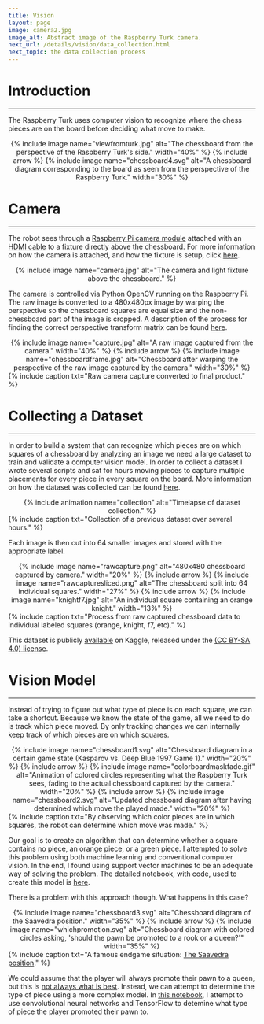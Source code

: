 ```yaml
---
title: Vision
layout: page
image: camera2.jpg
image_alt: Abstract image of the Raspberry Turk camera.
next_url: /details/vision/data_collection.html
next_topic: the data collection process
---
```


# Introduction
---

The Raspberry Turk uses computer vision to recognize where the chess pieces are on the board before deciding what move to make.

<center>
{% include image name="viewfromturk.jpg" alt="The chessboard from the perspective of the Raspberry Turk's side." width="40%" %}
{% include arrow %}
{% include image name="chessboard4.svg" alt="A chessboard diagram corresponding to the board as seen from the perspective of the Raspberry Turk." width="30%" %}
</center>

# Camera
---

The robot sees through a [Raspberry Pi camera module](https://www.raspberrypi.org/products/camera-module/) attached with an [HDMI cable](https://www.tindie.com/products/freto/pi-camera-hdmi-cable-extension/) to a fixture directly above the chessboard. For more information on how the camera is attached, and how the fixture is setup, click [here](/details/table.html).

<center>{% include image name="camera.jpg" alt="The camera and light fixture above the chessboard." %}</center>

The camera is controlled via Python OpenCV running on the Raspberry Pi. The raw image is converted to a 480x480px image by warping the perspective so the chessboard squares are equal size and the non-chessboard part of the image is cropped. A description of the process for finding the correct perspective transform matrix can be found [here](/details/vision/camera_calibration.html).

<center>
{% include image name="capture.jpg" alt="A raw image captured from the camera." width="40%" %}
{% include arrow %}
{% include image name="chessboardframe.jpg" alt="Chessboard after warping the perspective of the raw image captured by the camera." width="30%" %}
</center>
{% include caption txt="Raw camera capture converted to final product." %}

# Collecting a Dataset
---

In order to build a system that can recognize which pieces are on which squares of a chessboard by analyzing an image we need a large dataset to train and validate a computer vision model. In order to collect a dataset I wrote several scripts and sat for hours moving pieces to capture multiple placements for every piece in every square on the board. More information on how the dataset was collected can be found [here](/details/vision/data_collection.html).

<center>{% include animation name="collection" alt="Timelapse of dataset collection." %}</center>
{% include caption txt="Collection of a previous dataset over several hours." %}

Each image is then cut into 64 smaller images and stored with the appropriate label.

<center>
	{% include image name="rawcapture.png" alt="480x480 chessboard captured by camera." width="20%" %}
	{% include arrow %}
	{% include image name="rawcapturesliced.png" alt="The chessboard split into 64 individual squares." width="27%" %}
	{% include arrow %}
	{% include image name="knightf7.jpg" alt="An individual square containing an orange knight." width="13%" %}
</center>
{% include caption txt="Process from raw captured chessboard data to individual labeled squares (orange, knight, f7, etc)." %}

This dataset is publicly [available](https://www.kaggle.com/joeymeyer/raspberryturk) on Kaggle, released under the [(CC BY-SA 4.0) license](https://creativecommons.org/licenses/by-sa/4.0/).

# Vision Model
---

Instead of trying to figure out what type of piece is on each square, we can take a shortcut. Because we know the state of the game, all we need to do is track which piece moved. By only tracking changes we can internally keep track of which pieces are on which squares.

<center>
{% include image name="chessboard1.svg" alt="Chessboard diagram in a certain game state (Kasparov vs. Deep Blue 1997 Game 1)." width="20%" %}
{% include arrow %}
{% include image name="colorboardmaskfade.gif" alt="Animation of colored circles representing what the Raspberry Turk sees, fading to the actual chessboard captured by the camera." width="20%" %}
{% include arrow %}
{% include image name="chessboard2.svg" alt="Updated chessboard diagram after having determined which move the played made." width="20%" %}
</center>
{% include caption txt="By observing which color pieces are in which squares, the robot can determine which move was made." %}

Our goal is to create an algorithm that can determine whether a square contains no piece, an orange piece, or a green piece. I attempted to solve this problem using both machine learning and conventional computer vision. In the end, I found using support vector machines to be an adequate way of solving the problem. The detailed notebook, with code, used to create this model is [here](/notebooks/chess_piece_presence.html).

There is a problem with this approach though. What happens in this case?

<center>
{% include image name="chessboard3.svg" alt="Chessboard diagram of the Saavedra position." width="35%" %}
{% include arrow %}
{% include image name="whichpromotion.svg" alt="Chessboard diagram with colored circles asking, 'should the pawn be promoted to a rook or a queen?'" width="35%" %}
</center>
{% include caption txt="A famous endgame situation: <a href=\"https://en.wikipedia.org/wiki/Saavedra_position\">The Saavedra position</a>." %}

We could assume that the player will always promote their pawn to a queen, but this is [not always what is best](http://www.chessgames.com/perl/chesscollection?cid=1000028). Instead, we can attempt to determine the type of piece using a more complex model. In [this notebook](/notebooks/chess_piece_classification.html), I attempt to use convolutional neural networks and TensorFlow to detemine what type of piece the player promoted their pawn to.
